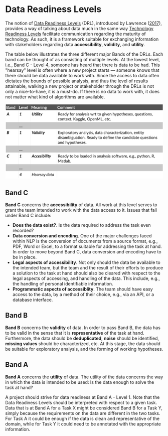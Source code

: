 # Data Readiness Levels

The notion of [Data Readiness Levels](http://data-readiness.org/) (DRL), introduced by Lawrence 
([2017](https://arxiv.org/abs/1705.02245)), provides a way of 
talking about data much in the same way [Technology Readiness Levels](https://en.wikipedia.org/wiki/Technology_readiness_level) facilitate 
communication regarding the maturity of technology. As such, it is a framework suitable for
exchanging information with stakeholders regarding data **accessibility**, **validity**, and **utility**.

The table below illustrates the three different major Bands of the DRLs. Each band can be thought of as consisting of multiple
levels. At the lowest level, i.e., Band C - Level 4, someone has heard that there is data to be had. This "hearsay" level is
often where a new project starts — someone knows that there should be data available to work with. Since the access
to data often dictates the bounds of possible analysis, and thus the level of results attainable, walking a new project
or stakeholder through the DRLs is not only a nice-to-have, it is a must-do. If there is no data to work with, it does
not matter what kind of algorithms are available.


![Data Readiness Levels table](img/drl-table.png)


## Band C

**Band C** concerns the **accessibility** of data. All work at this level serves to grant the team 
intended to work with the data access to it. Issues that fall under Band C include:
 *  **Does the data exist?**. Is the data required to address the task even recorded?
 *  **Data conversion and encoding**. One of the major challenges faced within NLP is the conversion of
documents from a source format, e.g., PDF, Word or Excel, to a format suitable for addressing the task at hand. 
In order to move beyond Band C, data conversion and encoding have to be in place.
  * **Legal aspects of accessibility**. Not only should the data be available to the intended team, but the team and the
  result of their efforts to produce a solution to the task at hand should also be cleared with respect to the legal aspects
  of accessing, and handling of the data. This include, e.g., the handling of personal identifiable information.
 * **Programmatic aspects of accessiblity**. The team should have easy access to the data, by a method of their choice, 
  e.g., via an API, or a database interface.

## Band B

**Band B** concerns the **validity** of data. In order to pass Band B, the data has to be valid in the sense that it is
**representative** of the task at hand. Furthermore, the data should be **deduplicated**, **noise** should be identified, 
**missing values** should be characterized, etc. At this stage, the data should be suitable for exploratory analysis, and the 
forming of working hypotheses.

## Band A

**Band A** concerns the **utility** of data. The utility of the data concerns the way in which the data is intended to be
used: Is the data enough to solve the task at hand?

A project should strive for data readiness at Band A - Level 1. Note that the Data Readiness Levels should be interpreted with respect to a given task. Data that is at Band A for a Task X might be considered Band B for a Task Y, simply because the requirements on the data are different in the two tasks. For Task A it could be enough if the data is clean and representative of the domain, while for Task Y it could need to be annotated with the appropriate information.
